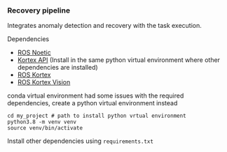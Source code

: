

### Recovery pipeline

Integrates anomaly detection and recovery with the task execution.

Dependencies 

- [ROS Noetic ](http://wiki.ros.org/noetic/Installation/Ubuntu)
- [Kortex API](https://github.com/Kinovarobotics/Kinova-kortex2_Gen3_G3L/tree/master) (Install in the same python virtual environment where other dependencies are installed)
- [ROS Kortex](https://github.com/Kinovarobotics/ros_kortex)
- [ROS Kortex Vision](https://github.com/Kinovarobotics/ros_kortex_vision)


 conda virtual environment had some issues with the required dependencies, create a python virtual environment instead

```
cd my_project # path to install python vrtual environment
python3.8 -m venv venv
source venv/bin/activate
```

Install other dependencies using `requirements.txt`


```

```
